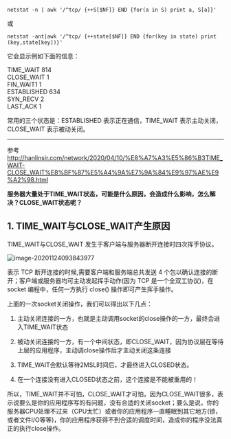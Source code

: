 

```shell
netstat -n | awk '/^tcp/ {++S[$NF]} END {for(a in S) print a, S[a]}'
```
或

```shell
netstat -ant|awk '/^tcp/ {++state[$NF]} END {for(key in state) print (key,state[key])}'

```


它会显示例如下面的信息：

TIME_WAIT 814  
CLOSE_WAIT 1  
FIN_WAIT1 1  
ESTABLISHED 634  
SYN_RECV 2  
LAST_ACK 1

常用的三个状态是：ESTABLISHED 表示正在通信，TIME_WAIT 表示主动关闭，CLOSE_WAIT 表示被动关闭。

---------------------------------

参考
http://hanlinsir.com/network/2020/04/10/%E8%A7%A3%E5%86%B3TIME_WAIT-CLOSE_WAIT%E8%BF%87%E5%A4%9A%E7%9A%84%E9%97%AE%E9%A2%98.html

**服务器大量处于TIME\_WAIT状态，可能是什么原因，会造成什么影响，怎么解决？CLOSE\_WAIT状态呢？**

## 1\. TIME\_WAIT与CLOSE\_WAIT产生原因

TIME\_WAIT与CLOSE\_WAIT 发生于客户端与服务器断开连接时四次挥手协议。

![image-20201124093843977](https://funnylu-1259196254.cos.ap-beijing.myqcloud.com/java/image-20201124093843977.png)

表示 TCP 断开连接的时候,需要客户端和服务端总共发送 4 个包以确认连接的断开；客户端或服务器均可主动发起挥手动作(因为 TCP 是一个全双工协议)，在 socket 编程中，任何一方执行 close() 操作即可产生挥手操作。

上面的一次socket关闭操作，我们可以得出以下几点：

1.  主动关闭连接的一方，也就是主动调用socket的close操作的一方，最终会进入TIME\_WAIT状态
    
2.  被动关闭连接的一方，有一个中间状态，即CLOSE\_WAIT，因为协议层在等待上层的应用程序，主动调close操作后才主动关闭这条连接
    
3.  TIME\_WAIT会默认等待2MSL时间后，才最终进入CLOSED状态。
    
4.  在一个连接没有进入CLOSED状态之前，这个连接是不能被重用的！
    

所以，TIME\_WAIT并不可怕，CLOSE\_WAIT才可怕，因为CLOSE\_WAIT很多，表示说要么是你的应用程序写的有问题，没有合适的关闭socket；要么是说，你的服务器CPU处理不过来（CPU太忙）或者你的应用程序一直睡眠到其它地方(锁，或者文件I/O等等)，你的应用程序获得不到合适的调度时间，造成你的程序没法真正的执行close操作。


